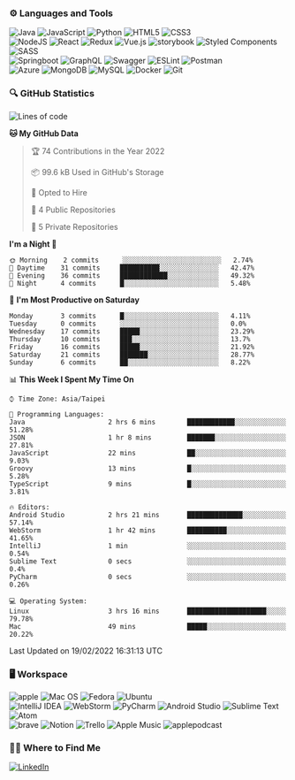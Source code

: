 ### :gear: Languages and Tools
![Java](https://img.shields.io/badge/java-%23ED8B00.svg?style=for-the-badge&logo=java&logoColor=white)
![JavaScript](https://img.shields.io/badge/javascript-%23323330.svg?style=for-the-badge&logo=javascript&logoColor=%23F7DF1E)
![Python](https://img.shields.io/badge/python-3670A0?style=for-the-badge&logo=python&logoColor=ffdd54)
![HTML5](https://img.shields.io/badge/html5-%23E34F26.svg?style=for-the-badge&logo=html5&logoColor=white)
![CSS3](https://img.shields.io/badge/css3-%231572B6.svg?style=for-the-badge&logo=css3&logoColor=white)
<br />
![NodeJS](https://img.shields.io/badge/node.js-6DA55F?style=for-the-badge&logo=node.js&logoColor=white)
![React](https://img.shields.io/badge/react-%2320232a.svg?style=for-the-badge&logo=react&logoColor=%2361DAFB)
![Redux](https://img.shields.io/badge/redux-%23593d88.svg?style=for-the-badge&logo=redux&logoColor=white)
![Vue.js](https://img.shields.io/badge/vuejs-%2335495e.svg?style=for-the-badge&logo=vuedotjs&logoColor=%234FC08D)
![storybook](https://img.shields.io/badge/storybook-FF4785?style=for-the-badge&logo=storybook&logoColor=white)
![Styled Components](https://img.shields.io/badge/styled--components-DB7093?style=for-the-badge&logo=styled-components&logoColor=white)
![SASS](https://img.shields.io/badge/SASS-hotpink.svg?style=for-the-badge&logo=SASS&logoColor=white)
<br />
![Springboot](https://img.shields.io/badge/Spring_Boot-F2F4F9?style=for-the-badge&logo=spring-boot)
![GraphQL](https://img.shields.io/badge/GraphQl-E10098?style=for-the-badge&logo=graphql&logoColor=white)
![Swagger](https://img.shields.io/badge/-Swagger-%23Clojure?style=for-the-badge&logo=swagger&logoColor=white)
![ESLint](https://img.shields.io/badge/ESLint-4B3263?style=for-the-badge&logo=eslint&logoColor=white)
![Postman](https://img.shields.io/badge/Postman-FF6C37?style=for-the-badge&logo=postman&logoColor=white)
<br />
![Azure](https://img.shields.io/badge/azure-%230072C6.svg?style=for-the-badge&logo=microsoftazure&logoColor=white)
![MongoDB](https://img.shields.io/badge/MongoDB-%234ea94b.svg?style=for-the-badge&logo=mongodb&logoColor=white)
![MySQL](https://img.shields.io/badge/mysql-%2300f.svg?style=for-the-badge&logo=mysql&logoColor=white)
![Docker](https://img.shields.io/badge/docker-%230db7ed.svg?style=for-the-badge&logo=docker&logoColor=white)
![Git](https://img.shields.io/badge/git-%23F05033.svg?style=for-the-badge&logo=git&logoColor=white)

### :mag: GitHub Statistics
<!--START_SECTION:waka-->
![Lines of code](https://img.shields.io/badge/From%20Hello%20World%20I%27ve%20Written-35%20Thousand%20lines%20of%20code-blue)

**🐱 My GitHub Data** 

> 🏆 74 Contributions in the Year 2022
 > 
> 📦 99.6 kB Used in GitHub's Storage 
 > 
> 💼 Opted to Hire
 > 
> 📜 4 Public Repositories 
 > 
> 🔑 5 Private Repositories  
 > 
**I'm a Night 🦉** 

```text
🌞 Morning    2 commits      ░░░░░░░░░░░░░░░░░░░░░░░░░   2.74% 
🌆 Daytime    31 commits     ██████████░░░░░░░░░░░░░░░   42.47% 
🌃 Evening    36 commits     ████████████░░░░░░░░░░░░░   49.32% 
🌙 Night      4 commits      █░░░░░░░░░░░░░░░░░░░░░░░░   5.48%

```
📅 **I'm Most Productive on Saturday** 

```text
Monday       3 commits      █░░░░░░░░░░░░░░░░░░░░░░░░   4.11% 
Tuesday      0 commits      ░░░░░░░░░░░░░░░░░░░░░░░░░   0.0% 
Wednesday    17 commits     █████░░░░░░░░░░░░░░░░░░░░   23.29% 
Thursday     10 commits     ███░░░░░░░░░░░░░░░░░░░░░░   13.7% 
Friday       16 commits     █████░░░░░░░░░░░░░░░░░░░░   21.92% 
Saturday     21 commits     ███████░░░░░░░░░░░░░░░░░░   28.77% 
Sunday       6 commits      ██░░░░░░░░░░░░░░░░░░░░░░░   8.22%

```


📊 **This Week I Spent My Time On** 

```text
⌚︎ Time Zone: Asia/Taipei

💬 Programming Languages: 
Java                     2 hrs 6 mins        ████████████░░░░░░░░░░░░░   51.28% 
JSON                     1 hr 8 mins         ███████░░░░░░░░░░░░░░░░░░   27.81% 
JavaScript               22 mins             ██░░░░░░░░░░░░░░░░░░░░░░░   9.03% 
Groovy                   13 mins             █░░░░░░░░░░░░░░░░░░░░░░░░   5.28% 
TypeScript               9 mins              █░░░░░░░░░░░░░░░░░░░░░░░░   3.81%

🔥 Editors: 
Android Studio           2 hrs 21 mins       ██████████████░░░░░░░░░░░   57.14% 
WebStorm                 1 hr 42 mins        ██████████░░░░░░░░░░░░░░░   41.65% 
IntelliJ                 1 min               ░░░░░░░░░░░░░░░░░░░░░░░░░   0.54% 
Sublime Text             0 secs              ░░░░░░░░░░░░░░░░░░░░░░░░░   0.4% 
PyCharm                  0 secs              ░░░░░░░░░░░░░░░░░░░░░░░░░   0.26%

💻 Operating System: 
Linux                    3 hrs 16 mins       ████████████████████░░░░░   79.78% 
Mac                      49 mins             █████░░░░░░░░░░░░░░░░░░░░   20.22%

```


 Last Updated on 19/02/2022 16:31:13 UTC
<!--END_SECTION:waka-->

### :desktop_computer: Workspace
![apple](https://img.shields.io/badge/apple%20silicon-333333?style=for-the-badge&logo=apple&logoColor=white)
![Mac OS](https://img.shields.io/badge/mac%20os-000000?style=for-the-badge&logo=macos&logoColor=F0F0F0)
![Fedora](https://img.shields.io/badge/Fedora-294172?style=for-the-badge&logo=fedora&logoColor=white)
![Ubuntu](https://img.shields.io/badge/Ubuntu-E95420?style=for-the-badge&logo=ubuntu&logoColor=white)
<br />
![IntelliJ IDEA](https://img.shields.io/badge/IntelliJIDEA-000000.svg?style=for-the-badge&logo=intellij-idea&logoColor=white)
![WebStorm](https://img.shields.io/badge/webstorm-143?style=for-the-badge&logo=webstorm&logoColor=white&color=black)
![PyCharm](https://img.shields.io/badge/pycharm-143?style=for-the-badge&logo=pycharm&logoColor=black&color=black&labelColor=green)
![Android Studio](https://img.shields.io/badge/Android%20Studio-3DDC84.svg?style=for-the-badge&logo=android-studio&logoColor=white)
![Sublime Text](https://img.shields.io/badge/sublime_text-%23575757.svg?style=for-the-badge&logo=sublime-text&logoColor=important)
![Atom](https://img.shields.io/badge/Atom-%2366595C.svg?style=for-the-badge&logo=atom&logoColor=white)
<br />
![brave](https://img.shields.io/badge/Brave-FF1B2D?style=for-the-badge&logo=Brave&logoColor=white)
![Notion](https://img.shields.io/badge/Notion-%23000000.svg?style=for-the-badge&logo=notion&logoColor=white)
![Trello](https://img.shields.io/badge/Trello-%23026AA7.svg?style=for-the-badge&logo=Trello&logoColor=white)
![Apple Music](https://img.shields.io/badge/Apple_Music-9933CC?style=for-the-badge&logo=apple-music&logoColor=white)
![applepodcast](https://img.shields.io/badge/Apple_Podcasts-9933CC?style=for-the-badge&logo=apple-podcasts&logoColor=white)

### :woman_technologist: Where to Find Me
[![LinkedIn](https://img.shields.io/badge/linkedin-%230077B5.svg?style=for-the-badge&logo=linkedin&logoColor=white)](https://www.linkedin.com/in/fung-hei-man/)

